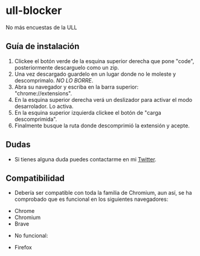 # ull-blocker
No más encuestas de la ULL

## Guía de instalación
1. Clickee el botón verde de la esquina superior derecha que pone "code", posteriormente descarguelo como un zip.
2. Una vez descargado guardelo en un lugar donde no le moleste y descomprimalo. *NO LO BORRE*.
3. Abra su navegador y escriba en la barra superior: "chrome://extensions".
4. En la esquina superior derecha verá un deslizador para activar el modo desarrolador. Lo activa.
5. En la esquina superior izquierda clickee el botón de "carga descomprimida".
6. Finalmente busque la ruta donde descomprimió la extensión y acepte.

## Dudas
- Si tienes alguna duda puedes contactarme en mi [Twitter](https://twitter.com/mllim0).

## Compatibilidad
- Debería ser compatible con toda la familia de Chromium, aun así, se ha comprobado que es funcional en los siguientes navegadores:
* Chrome
* Chromium
* Brave
- No funcional:
* Firefox
